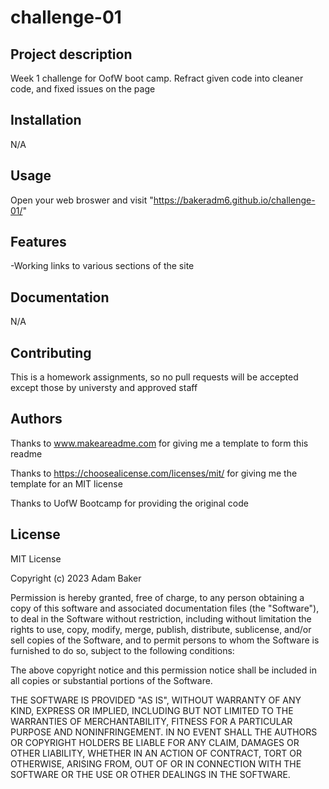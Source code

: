 # challenge-01

## Project description

Week 1 challenge for OofW boot camp. Refract given code into cleaner code, and fixed issues on the page

## Installation

N/A

## Usage

Open your web broswer and visit "https://bakeradm6.github.io/challenge-01/"

## Features

-Working links to various sections of the site

## Documentation

N/A

## Contributing

This is a homework assignments, so no pull requests will be accepted except those by universty and approved staff

## Authors

Thanks to www.makeareadme.com for giving me a template to form this readme

Thanks to https://choosealicense.com/licenses/mit/ for giving me the template for an MIT license

Thanks to UofW Bootcamp for providing the original code

## License

MIT License

Copyright (c) 2023 Adam Baker

Permission is hereby granted, free of charge, to any person obtaining a copy
of this software and associated documentation files (the "Software"), to deal
in the Software without restriction, including without limitation the rights
to use, copy, modify, merge, publish, distribute, sublicense, and/or sell
copies of the Software, and to permit persons to whom the Software is
furnished to do so, subject to the following conditions:

The above copyright notice and this permission notice shall be included in all
copies or substantial portions of the Software.

THE SOFTWARE IS PROVIDED "AS IS", WITHOUT WARRANTY OF ANY KIND, EXPRESS OR
IMPLIED, INCLUDING BUT NOT LIMITED TO THE WARRANTIES OF MERCHANTABILITY,
FITNESS FOR A PARTICULAR PURPOSE AND NONINFRINGEMENT. IN NO EVENT SHALL THE
AUTHORS OR COPYRIGHT HOLDERS BE LIABLE FOR ANY CLAIM, DAMAGES OR OTHER
LIABILITY, WHETHER IN AN ACTION OF CONTRACT, TORT OR OTHERWISE, ARISING FROM,
OUT OF OR IN CONNECTION WITH THE SOFTWARE OR THE USE OR OTHER DEALINGS IN THE
SOFTWARE.
